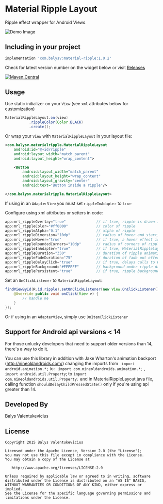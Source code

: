 Material Ripple Layout
===============

Ripple effect wrapper for Android Views

![Demo Image][1]

Including in your project
-------------------------

```groovy
implementation 'com.balysv:material-ripple:1.0.2'
```

Check for latest version number on the widget below or visit [Releases](https://github.com/balysv/material-ripple/releases)

[![Maven Central](https://maven-badges.herokuapp.com/maven-central/com.balysv/material-ripple/badge.svg?style=flat)](http://mvnrepository.com/artifact/com.balysv/material-ripple)

Usage
-----

Use static initializer on your `View` (see `xml` attributes below for customization)

```java
MaterialRippleLayout.on(view)
           .rippleColor(Color.BLACK)
           .create();
```

Or wrap your `View` with `MaterialRippleLayout` in your layout file:

```xml
<com.balysv.materialripple.MaterialRippleLayout
    android:id="@+id/ripple"
    android:layout_width="match_parent"
    android:layout_height="wrap_content">

    <Button
        android:layout_width="match_parent"
        android:layout_height="wrap_content"
        android:layout_gravity="center"
        android:text="Button inside a ripple"/>

</com.balysv.materialripple.MaterialRippleLayout>
```

If using in an `AdapterView` you must set `rippleInAdapter` to `true`


Configure using xml attributes or setters in code:

```java
app:mrl_rippleOverlay="true"              // if true, ripple is drawn in foreground; false - background
app:mrl_rippleColor="#ff0000"             // color of ripple
app:mrl_rippleAlpha="0.1"                 // alpha of ripple
app:mrl_rippleDimension="10dp"            // radius of hover and starting ripple
app:mrl_rippleHover="true"                // if true, a hover effect is drawn when view is touched
app:mrl_rippleRoundedCorners="10dp"       // radius of corners of ripples. Note: it uses software rendering pipeline for API 17 and below
app:mrl_rippleInAdapter="true"            // if true, MaterialRippleLayout will optimize for use in AdapterViews
app:mrl_rippleDuration="350"              // duration of ripple animation
app:mrl_rippleFadeDuration="75"           // duration of fade out effect on ripple
app:mrl_rippleDelayClick="true"           // if true, delays calls to OnClickListeners until ripple effect ends
app:mrl_rippleBackground="#FFFFFF"        // background under ripple drawable; used with rippleOverlay="false"
app:mrl_ripplePersistent="true"           // if true, ripple background color persists after animation, until setRadius(0) is called
```

Set an `OnClickListener` to `MaterialRippleLayout`:

```java
findViewById(R.id.ripple).setOnClickListener(new View.OnClickListener() {
    @Override public void onClick(View v) {
        // handle me 
    }
});
```

Or if using in an `AdapterView`, simply use `OnItemClickListener`

Support for Android api versions <  14 
-----

For those unlucky developers that need to support older versions than 14, there's a way to do it.

You can use this library in addition with Jake Wharton's animation backport (http://nineoldandroids.com/) changing the imports from ` import android.animation.*;` to: ` import com.nineoldandroids.animation.*;` ,
`import android.util.Property`; to   `import com.nineoldandroids.util.Property;` and in MaterialRippleLayout.java file, calling function `shouldDelayChildPressedState()`  only if you're using api greater than 14.


Developed By
--------------------
Balys Valentukevicius

License
-----------

```
Copyright 2015 Balys Valentukevicius

Licensed under the Apache License, Version 2.0 (the "License");
you may not use this file except in compliance with the License.
You may obtain a copy of the License at

   http://www.apache.org/licenses/LICENSE-2.0

Unless required by applicable law or agreed to in writing, software
distributed under the License is distributed on an "AS IS" BASIS,
WITHOUT WARRANTIES OR CONDITIONS OF ANY KIND, either express or implied.
See the License for the specific language governing permissions and
limitations under the License.
```

[1]: https://raw.github.com/balysv/material-ripple/master/art/demo.gif
